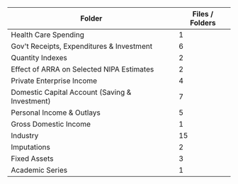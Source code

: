 | Folder                                         |   Files / Folders |
|------------------------------------------------|-------------------|
| Health Care Spending                           |                 1 |
| Gov't Receipts, Expenditures & Investment      |                 6 |
| Quantity Indexes                               |                 2 |
| Effect of ARRA on Selected NIPA Estimates      |                 2 |
| Private Enterprise Income                      |                 4 |
| Domestic Capital Account (Saving & Investment) |                 7 |
| Personal Income & Outlays                      |                 5 |
| Gross Domestic Income                          |                 1 |
| Industry                                       |                15 |
| Imputations                                    |                 2 |
| Fixed Assets                                   |                 3 |
| Academic Series                                |                 1 |